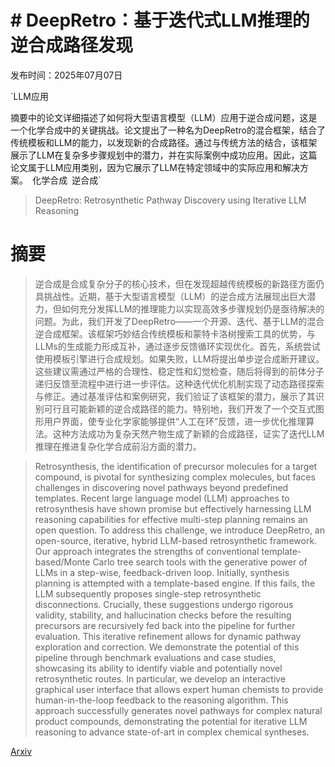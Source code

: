 # # DeepRetro：基于迭代式LLM推理的逆合成路径发现

发布时间：2025年07月07日

`LLM应用

摘要中的论文详细描述了如何将大型语言模型（LLM）应用于逆合成问题，这是一个化学合成中的关键挑战。论文提出了一种名为DeepRetro的混合框架，结合了传统模板和LLM的能力，以发现新的合成路径。通过与传统方法的结合，该框架展示了LLM在复杂多步骤规划中的潜力，并在实际案例中成功应用。因此，这篇论文属于LLM应用类别，因为它展示了LLM在特定领域中的实际应用和解决方案。` `化学合成` `逆合成`

> DeepRetro: Retrosynthetic Pathway Discovery using Iterative LLM Reasoning

# 摘要

> 逆合成是合成复杂分子的核心技术，但在发现超越传统模板的新路径方面仍具挑战性。近期，基于大型语言模型（LLM）的逆合成方法展现出巨大潜力，但如何充分发挥LLM的推理能力以实现高效多步骤规划仍是亟待解决的问题。为此，我们开发了DeepRetro——一个开源、迭代、基于LLM的混合逆合成框架。该框架巧妙结合传统模板和蒙特卡洛树搜索工具的优势，与LLMs的生成能力形成互补，通过逐步反馈循环实现优化。首先，系统尝试使用模板引擎进行合成规划。如果失败，LLM将提出单步逆合成断开建议。这些建议需通过严格的合理性、稳定性和幻觉检查，随后将得到的前体分子递归反馈至流程中进行进一步评估。这种迭代优化机制实现了动态路径探索与修正。通过基准评估和案例研究，我们验证了该框架的潜力，展示了其识别可行且可能新颖的逆合成路径的能力。特别地，我们开发了一个交互式图形用户界面，使专业化学家能够提供“人工在环”反馈，进一步优化推理算法。这种方法成功为复杂天然产物生成了新颖的合成路径，证实了迭代LLM推理在推进复杂化学合成前沿方面的潜力。

> Retrosynthesis, the identification of precursor molecules for a target compound, is pivotal for synthesizing complex molecules, but faces challenges in discovering novel pathways beyond predefined templates. Recent large language model (LLM) approaches to retrosynthesis have shown promise but effectively harnessing LLM reasoning capabilities for effective multi-step planning remains an open question. To address this challenge, we introduce DeepRetro, an open-source, iterative, hybrid LLM-based retrosynthetic framework. Our approach integrates the strengths of conventional template-based/Monte Carlo tree search tools with the generative power of LLMs in a step-wise, feedback-driven loop. Initially, synthesis planning is attempted with a template-based engine. If this fails, the LLM subsequently proposes single-step retrosynthetic disconnections. Crucially, these suggestions undergo rigorous validity, stability, and hallucination checks before the resulting precursors are recursively fed back into the pipeline for further evaluation. This iterative refinement allows for dynamic pathway exploration and correction. We demonstrate the potential of this pipeline through benchmark evaluations and case studies, showcasing its ability to identify viable and potentially novel retrosynthetic routes. In particular, we develop an interactive graphical user interface that allows expert human chemists to provide human-in-the-loop feedback to the reasoning algorithm. This approach successfully generates novel pathways for complex natural product compounds, demonstrating the potential for iterative LLM reasoning to advance state-of-art in complex chemical syntheses.

[Arxiv](https://arxiv.org/abs/2507.07060)